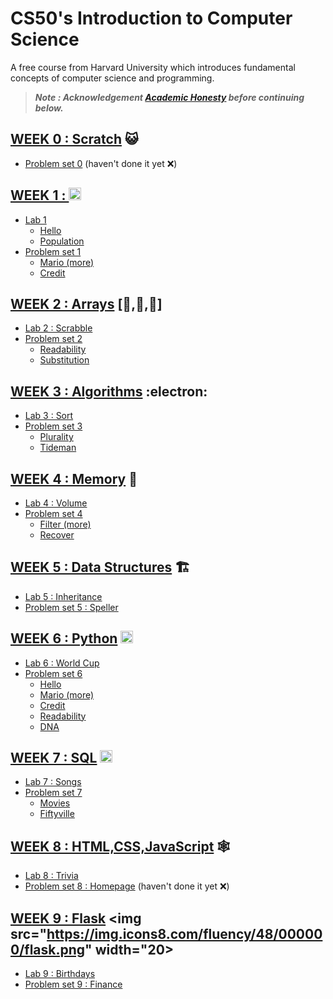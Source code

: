 # CS50's Introduction to Computer Science 
A free course from Harvard University which introduces fundamental concepts of computer science  and programming. 

>***Note : Acknowledgement [Academic Honesty](https://cs50.harvard.edu/x/2021/honesty/#academic-honesty) before continuing below.*** 

## [WEEK 0 : Scratch](https://cs50.harvard.edu/x/2021/weeks/0/) :smiley_cat: 
  - [Problem set 0](https://cs50.harvard.edu/x/2021/psets/0/) (haven't done it yet :x:) 
  
## [WEEK 1 : ](https://cs50.harvard.edu/x/2021/weeks/1/) <img src="https://uxwing.com/wp-content/themes/uxwing/download/10-brands-and-social-media/c-program.png" width="20"> 
  - [Lab 1](https://cs50.harvard.edu/x/2021/labs/1/) 
    - [Hello](https://cs50.harvard.edu/x/2021/labs/1/hello/) 
    - [Population](https://cs50.harvard.edu/x/2021/labs/1/population/) 
  - [Problem set 1](https://cs50.harvard.edu/x/2021/psets/1/) 
    - [Mario (more)](https://cs50.harvard.edu/x/2021/psets/1/mario/more/) 
    - [Credit](https://cs50.harvard.edu/x/2021/psets/1/credit/) 
    
## [WEEK 2 : Arrays](https://cs50.harvard.edu/x/2021/weeks/2/) [:space_invader:,:ghost:,:japanese_goblin:] 
  - [Lab 2 : Scrabble](https://cs50.harvard.edu/x/2021/labs/2/) 
  - [Problem set 2](https://cs50.harvard.edu/x/2021/psets/2/) 
    - [Readability](https://cs50.harvard.edu/x/2021/psets/2/readability/) 
    - [Substitution](https://cs50.harvard.edu/x/2021/psets/2/substitution/#substitution) 
    
## [WEEK 3 : Algorithms](https://cs50.harvard.edu/x/2021/weeks/3/) :electron: 
  - [Lab 3 : Sort](https://cs50.harvard.edu/x/2021/labs/3/) 
  - [Problem set 3](https://cs50.harvard.edu/x/2021/psets/3/) 
    - [Plurality](https://cs50.harvard.edu/x/2021/psets/3/plurality/) 
    - [Tideman](https://cs50.harvard.edu/x/2021/psets/3/tideman/)

## [WEEK 4 : Memory](https://cs50.harvard.edu/x/2021/weeks/4/) :thought_balloon:
  - [Lab 4 : Volume](https://cs50.harvard.edu/x/2021/labs/4/)
  - [Problem set 4](https://cs50.harvard.edu/x/2021/psets/4/)
    - [Filter (more)](https://cs50.harvard.edu/x/2021/psets/4/filter/more/)
    - [Recover](https://cs50.harvard.edu/x/2021/psets/4/recover/)

## [WEEK 5 : Data Structures](https://cs50.harvard.edu/x/2021/weeks/5/) :building_construction:
  - [Lab 5 : Inheritance](https://cs50.harvard.edu/x/2021/labs/5/)
  - [Problem set 5 : Speller](https://cs50.harvard.edu/x/2021/psets/5/speller/)

## [WEEK 6 : Python](https://cs50.harvard.edu/x/2021/weeks/6/) <img src="https://upload.wikimedia.org/wikipedia/commons/thumb/c/c3/Python-logo-notext.svg/1200px-Python-logo-notext.svg.png" width="20">
  - [Lab 6 : World Cup](https://cs50.harvard.edu/x/2021/labs/6/)
  - [Problem set 6](https://cs50.harvard.edu/x/2021/psets/6/)
    - [Hello](https://cs50.harvard.edu/x/2021/psets/6/hello/)
    - [Mario (more)](https://cs50.harvard.edu/x/2021/psets/6/mario/more/)
    - [Credit](https://cs50.harvard.edu/x/2021/psets/6/credit/)
    - [Readability](https://cs50.harvard.edu/x/2021/psets/6/readability/)
    - [DNA](https://cs50.harvard.edu/x/2021/psets/6/dna/)

## [WEEK 7 : SQL](https://cs50.harvard.edu/x/2021/weeks/7/) <img src="https://www.freeiconspng.com/uploads/sql-server-icon-png-29.png" width="20">
  - [Lab 7 : Songs](https://cs50.harvard.edu/x/2021/labs/7/)
  - [Problem set 7](https://cs50.harvard.edu/x/2021/psets/7/)
    - [Movies](https://cs50.harvard.edu/x/2021/psets/7/movies/)
    - [Fiftyville](https://cs50.harvard.edu/x/2021/psets/7/fiftyville/)
    
## [WEEK 8 : HTML,CSS,JavaScript](https://cs50.harvard.edu/x/2021/weeks/8/) :spider_web:
  - [Lab 8 : Trivia](https://cs50.harvard.edu/x/2021/labs/8/)
  - [Problem set 8 : Homepage](https://cs50.harvard.edu/x/2021/psets/8/homepage/) (haven't done it yet :x:)

## [WEEK 9 : Flask](https://cs50.harvard.edu/x/2021/weeks/9/) <img src="https://img.icons8.com/fluency/48/000000/flask.png" width="20>
  - [Lab 9 : Birthdays](https://cs50.harvard.edu/x/2021/labs/9/)
  - [Problem set 9 : Finance](https://cs50.harvard.edu/x/2021/psets/9/finance/)
